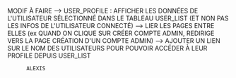 MODIF À FAIRE
--> USER_PROFILE : AFFICHER LES DONNÉES DE L'UTILISATEUR SÉLECTIONNÉ DANS LE TABLEAU USER_LIST (ET NON PAS LES INFOS DE L'UTILISATEUR CONNECTÉ)
--> LIER LES PAGES ENTRE ELLES (ex QUAND ON CLIQUE SUR CRÉER COMPTE ADMIN, REDIRIGE VERS LA PAGE CRÉATION D'UN COMPTE ADMIN)
--> AJOUTER UN LIEN SUR LE NOM DES UTILISATEURS POUR POUVOIR ACCÉDER À LEUR PROFILE DEPUIS USER_LIST
          
          
          ALEXIS
